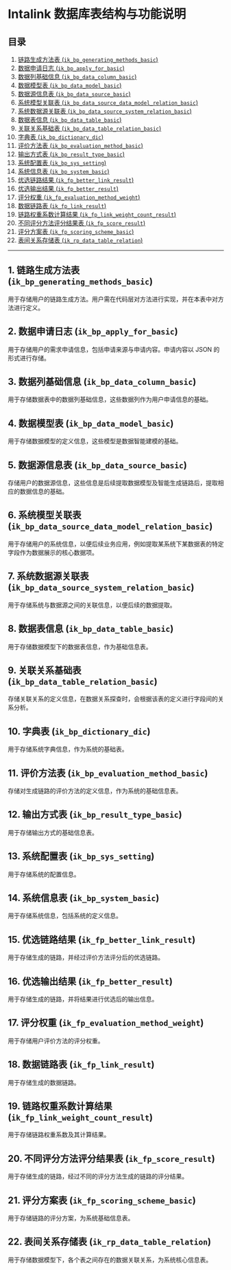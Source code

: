 # Intalink 数据库表结构与功能说明

## 目录

1. [链路生成方法表 (`ik_bp_generating_methods_basic`)](#1-链路生成方法表-ik_bpgenerating_methods_basic)
2. [数据申请日志 (`ik_bp_apply_for_basic`)](#2-数据申请日志-ik_bp_apply_for_basic)
3. [数据列基础信息 (`ik_bp_data_column_basic`)](#3-数据列基础信息-ik_bp_data_column_basic)
4. [数据模型表 (`ik_bp_data_model_basic`)](#4-数据模型表-ik_bp_data_model_basic)
5. [数据源信息表 (`ik_bp_data_source_basic`)](#5-数据源信息表-ik_bp_data_source_basic)
6. [系统模型关联表 (`ik_bp_data_source_data_model_relation_basic`)](#6-系统模型关联表-ik_bp_data_source_data_model_relation_basic)
7. [系统数据源关联表 (`ik_bp_data_source_system_relation_basic`)](#7-系统数据源关联表-ik_bp_data_source_system_relation_basic)
8. [数据表信息 (`ik_bp_data_table_basic`)](#8-数据表信息-ik_bp_data_table_basic)
9. [关联关系基础表 (`ik_bp_data_table_relation_basic`)](#9-关联关系基础表-ik_bp_data_table_relation_basic)
10. [字典表 (`ik_bp_dictionary_dic`)](#10-字典表-ik_bp_dictionary_dic)
11. [评价方法表 (`ik_bp_evaluation_method_basic`)](#11-评价方法表-ik_bp_evaluation_method_basic)
12. [输出方式表 (`ik_bp_result_type_basic`)](#12-输出方式表-ik_bp_result_type_basic)
13. [系统配置表 (`ik_bp_sys_setting`)](#13-系统配置表-ik_bp_sys_setting)
14. [系统信息表 (`ik_bp_system_basic`)](#14-系统信息表-ik_bp_system_basic)
15. [优选链路结果 (`ik_fp_better_link_result`)](#15-优选链路结果-ik_fp_better_link_result)
16. [优选输出结果 (`ik_fp_better_result`)](#16-优选输出结果-ik_fp_better_result)
17. [评分权重 (`ik_fp_evaluation_method_weight`)](#17-评分权重-ik_fp_evaluation_method_weight)
18. [数据链路表 (`ik_fp_link_result`)](#18-数据链路表-ik_fp_link_result)
19. [链路权重系数计算结果 (`ik_fp_link_weight_count_result`)](#19-链路权重系数计算结果-ik_fp_link_weight_count_result)
20. [不同评分方法评分结果表 (`ik_fp_score_result`)](#20-不同评分方法评分结果表-ik_fp_score_result)
21. [评分方案表 (`ik_fp_scoring_scheme_basic`)](#21-评分方案表-ik_fp_scoring_scheme_basic)
22. [表间关系存储表 (`ik_rp_data_table_relation`)](#22-表间关系存储表-ik_rp_data_table_relation)

---

## 1. 链路生成方法表 (`ik_bp_generating_methods_basic`)

用于存储用户的链路生成方法。用户需在代码层对方法进行实现，并在本表中对方法进行定义。

## 2. 数据申请日志 (`ik_bp_apply_for_basic`)

用于存储用户的需求申请信息，包括申请来源与申请内容。申请内容以 JSON 的形式进行存储。

## 3. 数据列基础信息 (`ik_bp_data_column_basic`)

用于存储数据表中的数据列基础信息，这些数据列作为用户申请信息的基础。

## 4. 数据模型表 (`ik_bp_data_model_basic`)

用于存储数据模型的定义信息，这些模型是数据智能建模的基础。

## 5. 数据源信息表 (`ik_bp_data_source_basic`)

存储用户的数据源信息，这些信息是后续提取数据模型及智能生成链路后，提取相应的数据信息的基础。

## 6. 系统模型关联表 (`ik_bp_data_source_data_model_relation_basic`)

用于存储用户的系统信息，以便后续业务应用，例如提取某系统下某数据表的特定字段作为数据展示的核心数据项。

## 7. 系统数据源关联表 (`ik_bp_data_source_system_relation_basic`)

用于存储系统与数据源之间的关联信息，以便后续的数据提取。

## 8. 数据表信息 (`ik_bp_data_table_basic`)

用于存储数据模型下的数据表信息，作为基础信息表。

## 9. 关联关系基础表 (`ik_bp_data_table_relation_basic`)

存储关联关系的定义信息，在数据关系探查时，会根据该表的定义进行字段间的关系分析。

## 10. 字典表 (`ik_bp_dictionary_dic`)

用于存储系统字典信息，作为系统的基础表。

## 11. 评价方法表 (`ik_bp_evaluation_method_basic`)

存储对生成链路的评价方法的定义信息，作为系统的基础信息表。

## 12. 输出方式表 (`ik_bp_result_type_basic`)

用于存储输出方式的基础信息表。

## 13. 系统配置表 (`ik_bp_sys_setting`)

用于存储系统的配置信息。

## 14. 系统信息表 (`ik_bp_system_basic`)

用于存储系统信息，包括系统的定义信息。

## 15. 优选链路结果 (`ik_fp_better_link_result`)

用于存储生成的链路，并经过评价方法评分后的优选链路。

## 16. 优选输出结果 (`ik_fp_better_result`)

用于存储生成的链路，并将结果进行优选后的输出信息。

## 17. 评分权重 (`ik_fp_evaluation_method_weight`)

用于存储用户评价方法的评分权重。

## 18. 数据链路表 (`ik_fp_link_result`)

用于存储生成的数据链路。

## 19. 链路权重系数计算结果 (`ik_fp_link_weight_count_result`)

用于存储链路权重系数及其计算结果。

## 20. 不同评分方法评分结果表 (`ik_fp_score_result`)

用于存储生成的链路，经过不同的评分方法生成的链路的评分结果。

## 21. 评分方案表 (`ik_fp_scoring_scheme_basic`)

用于存储链路的评分方案，为系统基础信息表。

## 22. 表间关系存储表 (`ik_rp_data_table_relation`)

用于存储数据模型下，各个表之间存在的数据关联关系，为系统核心信息表。

